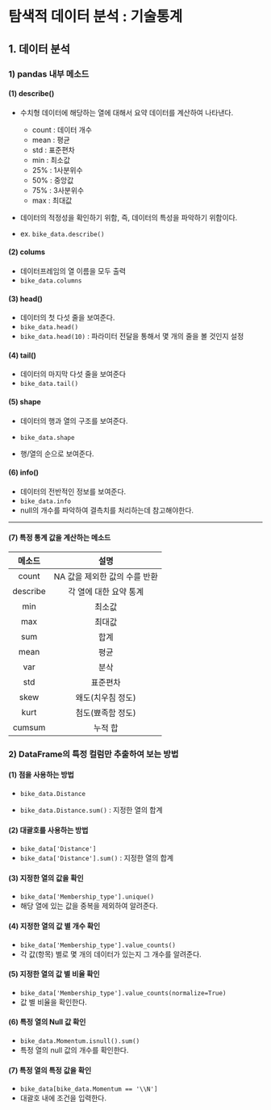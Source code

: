 # 탐색적 데이터 분석 : 기술통계



## 1. 데이터 분석



### 1) pandas 내부 메소드

#### (1) describe()

- 수치형 데이터에 해당하는 열에 대해서 요약 데이터를 계산하여 나타낸다.
  - count : 데이터 개수
  - mean : 평균
  - std : 표준편차
  - min : 최소값
  - 25% : 1사분위수
  - 50% : 중앙값
  - 75% : 3사분위수
  - max : 최대값

- 데이터의 적정성을 확인하기 위함, 즉, 데이터의 특성을 파악하기 위함이다.
- ex. ``bike_data.describe()``

#### (2) colums

- 데이터프레임의 열 이름을 모두 출력
- ``bike_data.columns``

#### (3) head()

- 데이터의 첫 다섯 줄을 보여준다.
- ``bike_data.head()``
- ``bike_data.head(10)`` : 파라미터 전달을 통해서 몇 개의 줄을 볼 것인지 설정

#### (4) tail()

- 데이터의 마지막 다섯 줄을 보여준다
- ``bike_data.tail()``

#### (5) shape

- 데이터의 행과 열의 구조를 보여준다.
- ``bike_data.shape``

- 행/열의 순으로 보여준다.

#### (6) info()

- 데이터의 전반적인 정보를 보여준다.
- ``bike_data.info``
- null의 개수를 파악하여 결측치를 처리하는데 참고해야한다.



---

#### (7) 특정 통계 값을 계산하는 메소드

|  메소드  |             설명              |
| :------: | :---------------------------: |
|  count   | NA 값을 제외한 값의 수를 반환 |
| describe |    각 열에 대한 요약 통계     |
|   min    |            최소값             |
|   max    |            최대값             |
|   sum    |             합계              |
|   mean   |             평균              |
|   var    |             분삭              |
|   std    |           표준편차            |
|   skew   |       왜도(치우침 정도)       |
|   kurt   |       첨도(뾰족함 정도)       |
|  cumsum  |            누적 합            |



### 2) DataFrame의 특정 컬럼만 추출하여 보는 방법



#### (1) 점을 사용하는 방법

- ``bike_data.Distance``

- ``bike_data.Distance.sum()`` : 지정한 열의 합계



#### (2) 대괄호를 사용하는 방법

- ``bike_data['Distance']``
- ``bike_data['Distance'].sum()`` : 지정한 열의 합계



#### (3) 지정한 열의 값을 확인

- ``bike_data['Membership_type'].unique()``
- 해당 열에 있는 값을 중복을 제외하여 알려준다.



#### (4) 지정한 열의 값 별 개수 확인

- ``bike_data['Membership_type'].value_counts()``
- 각 값(항목) 별로 몇 개의 데이터가 있는지 그 개수를 알려준다.



#### (5) 지정한 열의 값 별 비율 확인

- ``bike_data['Membership_type'].value_counts(normalize=True)``
- 값 별 비율을 확인한다.



#### (6) 특정 열의 Null 값 확인

- ``bike_data.Momentum.isnull().sum()``
- 특정 열의 null 값의 개수를 확인한다.



#### (7) 특정 열의 특정 값을 확인

- ``bike_data[bike_data.Momentum == '\\N']``
- 대괄호 내에 조건을 입력한다.